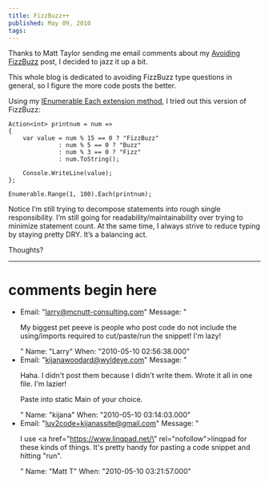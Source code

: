 ```yaml
---
title: FizzBuzz++
published: May 09, 2010
tags: 
---
```


Thanks to Matt Taylor sending me email comments about my [Avoiding FizzBuzz] post, I decided to jazz it up a bit.

This whole blog is dedicated to avoiding FizzBuzz type questions in general, so I figure the more code posts the better.

Using my [IEnumerable Each extension method][enumerable], I tried out this version of FizzBuzz:

    Action<int> printnum = num =>
    {
        var value = num % 15 == 0 ? "FizzBuzz"
                  : num % 5 == 0 ? "Buzz"
                  : num % 3 == 0 ? "Fizz"
                  : num.ToString();
 
        Console.WriteLine(value);
    };
 
    Enumerable.Range(1, 100).Each(printnum);

Notice I’m still trying to decompose statements into rough single responsibility. I’m still going for readability/maintainability over trying to minimize statement count. At the same time, I always strive to reduce typing by staying pretty DRY. It’s a balancing act.

Thoughts?

[Avoiding FizzBuzz]:https://kijanawoodard.com/avoiding-fizzbuzz
[enumerable]:https://kijanawoodard.com/ienumerable-each

---
# comments begin here

- Email: "larry@mcnutt-consulting.com"
  Message: "<p>My biggest pet peeve is people who post code do not include the using/imports required to cut/paste/run the snippet!  I'm lazy!</p>"
  Name: "Larry"
  When: "2010-05-10 02:56:38.000"
- Email: "kijanawoodard@wyldeye.com"
  Message: "<p>Haha. I didn't post them because I didn't write them. Wrote it all in one file. I'm lazier!</p><p>Paste into static Main of your choice.</p>"
  Name: "kijana"
  When: "2010-05-10 03:14:03.000"
- Email: "luv2code+kijanassite@gmail.com"
  Message: "<p>I use <a href=\"https://www.linqpad.net/\" rel=\"nofollow\">linqpad</a><a> for these kinds of things.  It's pretty handy for pasting a code snippet and hitting \"run\".</a></p>"
  Name: "Matt T"
  When: "2010-05-10 03:21:57.000"